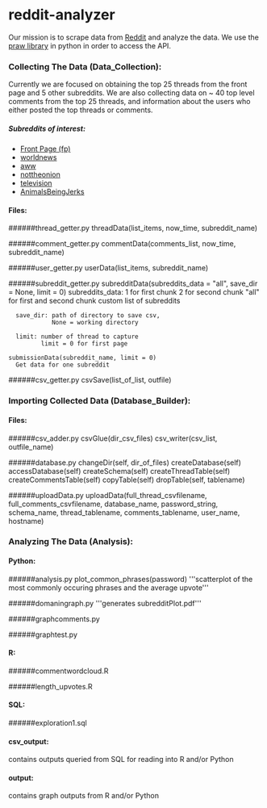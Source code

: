 reddit-analyzer 
===============
Our mission is to scrape data from [Reddit](https://www.reddit.com/) and analyze the data.
We use the [praw library](https://praw.readthedocs.org/en/stable/) in python in order to access the API. 


### Collecting The Data (Data_Collection):

Currently we are focused on obtaining the top 25 threads from the front page and 5 other subreddits. 
We are also collecting data on ~ 40 top level comments from the top 25 threads,
and information about the users who either posted the top threads or comments. 

##### Subreddits of interest:
* [Front Page (fp)](https://www.reddit.com/)
* [worldnews](https://www.reddit.com/r/worldnews/)
* [aww](https://www.reddit.com/r/aww/)
* [nottheonion](https://www.reddit.com/r/nottheonion/)
* [television](https://www.reddit.com/r/television/)
* [AnimalsBeingJerks](https://www.reddit.com/r/AnimalsBeingJerks/)

#### Files:

######thread_getter.py
    threadData(list_items, now_time, subreddit_name)
    
######comment_getter.py
    commentData(comments_list, now_time, subreddit_name)
    
######user_getter.py
    userData(list_items, subreddit_name)
    
######subreddit_getter.py
    subredditData(subreddits_data = "all", save_dir = None, limit = 0)
      subreddits_data: 1 for first chunk
                       2 for second chunk
                       "all" for first and second chunk
                       custom list of subreddits
                       
      save_dir: path of directory to save csv,
                None = working directory
      
      limit: number of thread to capture
             limit = 0 for first page 
  
    submissionData(subreddit_name, limit = 0)
      Get data for one subreddit

######csv_getter.py
    csvSave(list_of_list, outfile)

### Importing Collected Data (Database_Builder):

#### Files:
######csv_adder.py
    csvGlue(dir_csv_files)
    csv_writer(csv_list, outfile_name)

######database.py
    changeDir(self, dir_of_files)
    createDatabase(self)
    accessDatabase(self)
    createSchema(self)
    createThreadTable(self)
    createCommentsTable(self)
    copyTable(self)
    dropTable(self, tablename)
    
######uploadData.py
     uploadData(full_thread_csvfilename, full_comments_csvfilename, database_name, password_string, schema_name,
                thread_tablename, comments_tablename, user_name, hostname)
                
### Analyzing The Data (Analysis):

#### Python:
######analysis.py 
     plot_common_phrases(password)
     '''scatterplot of the most commonly occuring phrases and the average upvote'''
     
######domaningraph.py
     '''generates subredditPlot.pdf'''

######graphcomments.py

######graphtest.py

#### R:
######commentwordcloud.R

######length_upvotes.R

#### SQL:
######exploration1.sql

#### csv_output:
contains outputs queried from SQL for reading into R and/or Python

#### output:
contains graph outputs from R and/or Python

